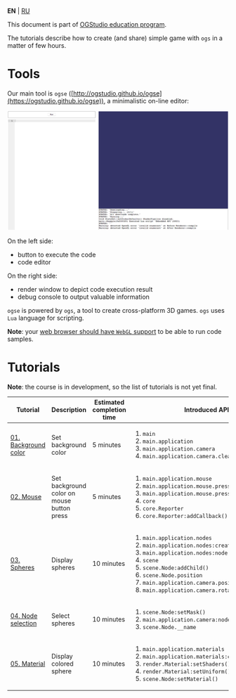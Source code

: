 
**EN** | [RU][ru]

This document is part of [OGStudio education program][education].

The tutorials describe how to create (and share) simple game with `ogs`
in a matter of few hours.

# Tools

Our main tool is `ogse`
([http://ogstudio.github.io/ogse](https://ogstudio.github.io/ogse)),
a minimalistic on-line editor:

![screen-editor]

On the left side:

* button to execute the code
* code editor

On the right side:

* render window to depict code execution result
* debug console to output valuable information

`ogse` is powered by `ogs`, a tool to create cross-platform 3D games.
`ogs` uses `Lua` language for scripting.

**Note**: your [web browser should have `WebGL` support][webgl] to be able to
run code samples.

# Tutorials

**Note**: the course is in development, so the list of tutorials is not yet final.

| Tutorial | Description | Estimated completion time | Introduced API |
|-|-|-|-|
| [01. Background color][01.BackgroundColor] | Set background color | 5 minutes | <ol><li>`main`</li><li>`main.application`</li><li>`main.application.camera`</li><li>`main.application.camera.clearColor`</li><ol> |
| [02. Mouse][02.Mouse] | Set background color on mouse button press | 5 minutes | <ol><li>`main.application.mouse`</li><li>`main.application.mouse.pressedButtons`</li><li>`main.application.mouse.pressedButtonsChanged`</li><li>`core`</li><li>`core.Reporter`</li><li>`core.Reporter:addCallback()`</li></ol> |
| [03. Spheres][03.Spheres] | Display spheres | 10 minutes | <ol> <li>`main.application.nodes`</li> <li>`main.application.nodes:createSphere()`</li> <li>`main.application.nodes:node()`</li> <li>`scene`</li> <li>`scene.Node:addChild()`</li> <li>`scene.Node.position`</li> <li>`main.application.camera.position`</li> <li>`main.application.camera.rotation`</li> </ol> |
| [04. Node selection][04.Selection] | Select spheres | 10 minutes | <ol> <li>`scene.Node:setMask()`</li> <li>`main.application.camera:nodeAtPosition()`</li> <li>`scene.Node.__name`</li> </ol> |
| [05. Material][05.Material] | Display colored sphere | 10 minutes | <ol> <li>`main.application.materials`</li> <li>`main.application.materials:createMaterial()`</li> <li>`render.Material:setShaders()`</li> <li>`render.Material:setUniform()`</li> <li>`scene.Node:setMaterial()`</li> </ol> |

[ru]: README-ru.md

[education]: http://opengamestudio.org/pages/education.html
[01.BackgroundColor]: 01.BackgroundColor/README.md
[02.Mouse]: 02.Mouse/README.md
[03.Spheres]: 03.Spheres/README.md
[04.Selection]: 04.Selection/README.md
[05.Material]: 05.Material/README.md

[screen-editor]: ogse.png
[webgl]: https://get.webgl.org
